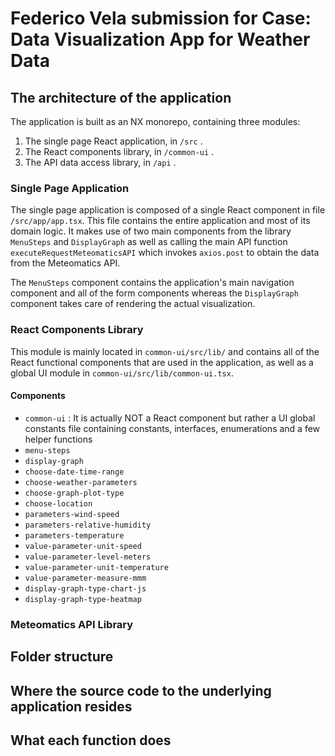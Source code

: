 # Federico Vela submission for Case: Data Visualization App for Weather Data

## The architecture of the application
The application is built as an NX monorepo, containing three modules:
1. The single page React application, in `/src` .
2. The React components library, in `/common-ui` .
3. The API data access library, in `/api` .

### Single Page Application
The single page application is composed of a single React component in file `/src/app/app.tsx`. This file contains the entire application and most of its domain logic. It makes use of two main components from the library `MenuSteps` and `DisplayGraph` as well as calling the main API function `executeRequestMeteomaticsAPI` which invokes `axios.post` to obtain the data from the Meteomatics API.

The `MenuSteps` component contains the application's main navigation component and all of the form components whereas the `DisplayGraph` component takes care of rendering the actual visualization.

### React Components Library
This module is mainly located in `common-ui/src/lib/` and contains all of the React functional components that are used in the application, as well as a global UI module in `common-ui/src/lib/common-ui.tsx`.

#### Components
- `common-ui` : It is actually NOT a React component but rather a UI global constants file containing constants, interfaces, enumerations and a few helper functions
- `menu-steps`
- `display-graph`
- `choose-date-time-range`
- `choose-weather-parameters`
- `choose-graph-plot-type`
- `choose-location`
- `parameters-wind-speed`
- `parameters-relative-humidity`
- `parameters-temperature`
- `value-parameter-unit-speed`
- `value-parameter-level-meters`
- `value-parameter-unit-temperature`
- `value-parameter-measure-mmm`
- `display-graph-type-chart-js`
- `display-graph-type-heatmap`

### Meteomatics API Library

## Folder structure
## Where the source code to the underlying application resides
## What each function does